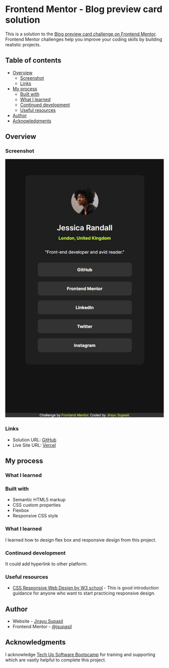 # Frontend Mentor - Blog preview card solution

This is a solution to the [Blog preview card challenge on Frontend Mentor](https://www.frontendmentor.io/challenges/blog-preview-card-ckPaj01IcS). Frontend Mentor challenges help you improve your coding skills by building realistic projects.

## Table of contents

- [Overview](#overview)
  - [Screenshot](#screenshot)
  - [Links](#links)
- [My process](#my-process)
  - [Built with](#built-with)
  - [What I learned](#what-i-learned)
  - [Continued development](#continued-development)
  - [Useful resources](#useful-resources)
- [Author](#author)
- [Acknowledgments](#acknowledgments)

## Overview

### Screenshot

![Screenshot](./screenshot.jpg)

### Links

- Solution URL: [GitHub](https://github.com/jsupasil/frontend-mentor-newbie-social-links-profile)
- Live Site URL: [Vercel](https://frontend-mentor-newbie-social-links-profile.vercel.app/)

## My process

### What I learned

### Built with

- Semantic HTML5 markup
- CSS custom properties
- Flexbox
- Responsive CSS style

### What I learned

I learned how to design flex box and responsive design from this project.

### Continued development

It could add hyperlink to other platform.

### Useful resources

- [CSS Responsive Web Design by W3 school](https://www.w3schools.com/css/css_rwd_intro.asp) - This is good introduction guidance for anyone who want to start practicing responsive design.

## Author

- Website - [Jirayu Supasil](https://github.com/jsupasil)
- Frontend Mentor - [@jsupasil](https://www.frontendmentor.io/profile/jsupasil)

## Acknowledgments

I acknowledge [Tech Up Software Bootscamp](https://www.techupth.com/) for training and supporting which are vastly helpful to complete this project.
